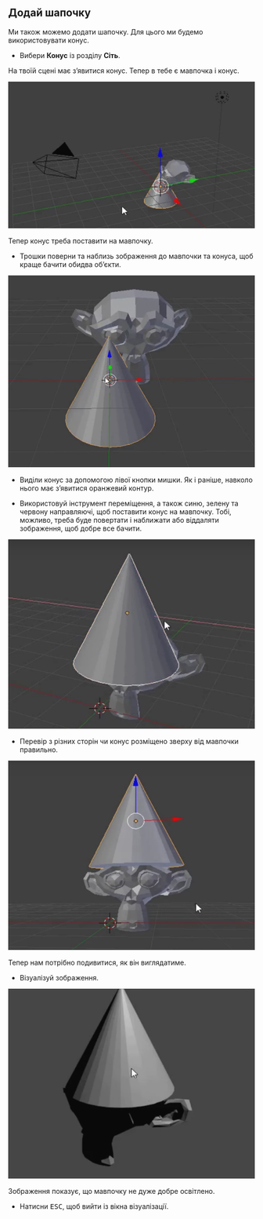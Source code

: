 ## Додай шапочку

Ми також можемо додати шапочку. Для цього ми будемо використовувати конус.

+ Вибери **Конус** із розділу **Сіть**.

На твоїй сцені має з’явитися конус. Тепер в тебе є мавпочка і конус.

![Мавпочка та конус](images/monkey-and-cone.png)

Тепер конус треба поставити на мавпочку.

+ Трошки поверни та наблизь зображення до мавпочки та конуса, щоб краще бачити обидва об’єкти.

![Наблизити мавпочку](images/zoom-monkey.png)

+ Виділи конус за допомогою лівої кнопки мишки. Як і раніше, навколо нього має з’явитися оранжевий контур.

+ Використовуй інструмент переміщення, а також синю, зелену та червону направляючі, щоб поставити конус на мавпочку. Тобі, можливо, треба буде повертати і наближати або віддаляти зображення, щоб добре все бачити.

![Конус на мавпочці](images/cone-monkey.png)

+ Перевір з різних сторін чи конус розміщено зверху від мавпочки правильно.

![Перевірка конуса](images/check-cone.png)

Тепер нам потрібно подивитися, як він виглядатиме.

+ Візуалізуй зображення.

![Візуалізація мавпочки з конусом](images/render-cone-monkey.png)

Зображення показує, що мавпочку не дуже добре освітлено.

+ Натисни <kbd>ESC</kbd>, щоб вийти із вікна візуалізації.